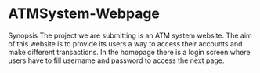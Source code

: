 # ATMSystem-Webpage

Synopsis
The project we are submitting is an ATM system website. The aim of this website is to provide its users a way to access their accounts and make different transactions. In the homepage there is a login screen where users have to fill username and password to access the next page. 
